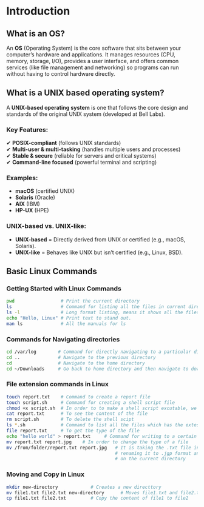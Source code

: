 # Introduction
## What is an OS?
An **OS** (Operating System) is the core software that sits between your computer’s hardware and applications. 
It manages resources (CPU, memory, storage, I/O), provides a user interface, and offers common services 
(like file management and networking) so programs can run without having to control hardware directly.

## What is a UNIX based operating system?
A **UNIX-based operating system** is one that follows the core design and standards of the original UNIX system (developed at Bell Labs).  

### **Key Features:**  
✔ **POSIX-compliant** (follows UNIX standards)  
✔ **Multi-user & multi-tasking** (handles multiple users and processes)  
✔ **Stable & secure** (reliable for servers and critical systems)  
✔ **Command-line focused** (powerful terminal and scripting)  

### **Examples:**  
- **macOS** (certified UNIX)  
- **Solaris** (Oracle)  
- **AIX** (IBM)  
- **HP-UX** (HPE)  

### **UNIX-based vs. UNIX-like:**  
- **UNIX-based** = Directly derived from UNIX or certified (e.g., macOS, Solaris).  
- **UNIX-like** = Behaves like UNIX but isn’t certified (e.g., Linux, BSD). 

## Basic Linux Commands
### Getting Started with Linux Commands
``` bash
pwd                 # Print the current directory
ls                  # Command for listing all the files in current directory
ls -l               # Long format listing, means it shows all the files with other details
echo "Hello, Linux" # Print text to stand out.
man ls              # All the manuals for ls
```

### Commands for Navigating directories
``` bash
cd /var/log        # Command for directly navigating to a particular directory
cd ..              # Navigate to the previous directory
cd                 # Navigate to the home directory
cd ~/Downloads     # Go back to home directory and then navigate to downloads
```

### File extension commands in Linux
``` bash
touch report.txt    # Command to create a report file
touch script.sh     # Command for creating a shell script file
chmod +x script.sh  # In order to to make a shell script excutable, we need this command
cat report.txt      # To see the content of the file
rm script.sh        # To delete the shell scipt
ls *.sh             # Command to list all the files which has the extesion .sh
file report.txt     # To get the type of the file
echo "hello world" > report.txt     # Command for writing to a certain file
mv report.txt report.jpg    # In order to change the type of a file   
mv /from/folder/report.txt report.jpg   # It is taking the .txt file in the previous folder
                                        # renaming it to .jgp format and then putting it
                                        # on the current directory
```

### Moving and Copy in Linux
``` bash
mkdir new-directory            # Creates a new directtory
mv file1.txt file2.txt new-directory      # Moves file1.txt and file2.txt to new-directory
cp file1.txt file2.txt         # Copy the content of file1 to file2
```